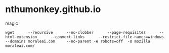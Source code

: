 # nthumonkey.github.io


magic

```
wget      --recursive      --no-clobber      --page-requisites      --html-extension      --convert-links      --restrict-file-names=windows      --domains moraleai.com     --no-parent -e robots=off  -U mozilla  moraleai.com/
```

